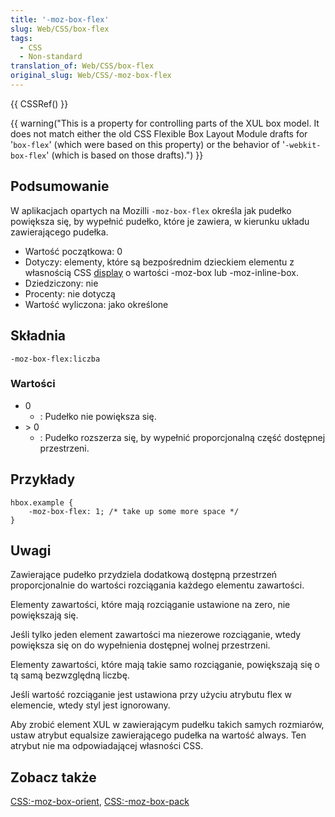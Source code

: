 ```yaml
---
title: '-moz-box-flex'
slug: Web/CSS/box-flex
tags:
  - CSS
  - Non-standard
translation_of: Web/CSS/box-flex
original_slug: Web/CSS/-moz-box-flex
---
```

{{ CSSRef() }}

{{ warning("This is a property for controlling parts of the XUL box model.  It does not match either the old CSS Flexible Box Layout Module drafts for '<code>box-flex</code>' (which were based on this property) or the behavior of '<code>-webkit-box-flex</code>' (which is based on those drafts).") }}

## Podsumowanie

W aplikacjach opartych na Mozilli `-moz-box-flex` określa jak pudełko powiększa się, by wypełnić pudełko, które je zawiera, w kierunku układu zawierającego pudełka.

- Wartość początkowa: 0
- Dotyczy: elementy, które są bezpośrednim dzieckiem elementu z własnością CSS [display](pl/CSS/display) o wartości -moz-box lub -moz-inline-box.
- Dziedziczony: nie
- Procenty: nie dotyczą
- Wartość wyliczona: jako określone

## Składnia

    -moz-box-flex:liczba

### Wartości

- 0
  - : Pudełko nie powiększa się.
- \> 0
  - : Pudełko rozszerza się, by wypełnić proporcjonalną część dostępnej przestrzeni.

## Przykłady

    hbox.example {
    	-moz-box-flex: 1; /* take up some more space */
    }

## Uwagi

Zawierające pudełko przydziela dodatkową dostępną przestrzeń proporcjonalnie do wartości rozciągania każdego elementu zawartości.

Elementy zawartości, które mają rozciąganie ustawione na zero, nie powiększają się.

Jeśli tylko jeden element zawartości ma niezerowe rozciąganie, wtedy powiększa się on do wypełnienia dostępnej wolnej przestrzeni.

Elementy zawartości, które mają takie samo rozciąganie, powiększają się o tą samą bezwzględną liczbę.

Jeśli wartość rozciąganie jest ustawiona przy użyciu atrybutu flex w elemencie, wtedy styl jest ignorowany.

Aby zrobić element XUL w zawierającym pudełku takich samych rozmiarów, ustaw atrybut equalsize zawierającego pudełka na wartość always. Ten atrybut nie ma odpowiadającej własności CSS.

## Zobacz także

[CSS:-moz-box-orient](pl/CSS/-moz-box-orient), [CSS:-moz-box-pack](pl/CSS/-moz-box-pack)
